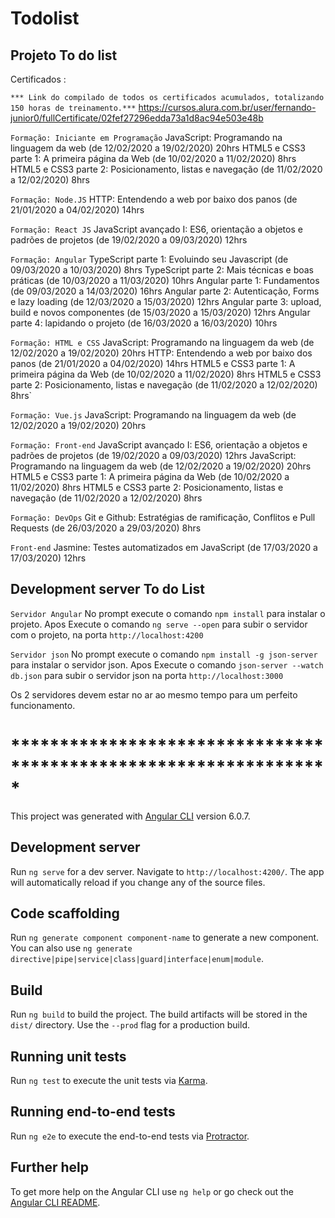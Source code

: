 # Todolist

## Projeto To do list

Certificados : 

`*** Link do compilado de todos os certificados acumulados, totalizando 150 horas de treinamento.***`
https://cursos.alura.com.br/user/fernando-junior0/fullCertificate/02fef27296edda73a1d8ac94e503e48b


 `Formação: Iniciante em Programação`
JavaScript: Programando na linguagem da web (de 12/02/2020 a 19/02/2020) 20hrs
HTML5 e CSS3 parte 1: A primeira página da Web (de 10/02/2020 a 11/02/2020) 8hrs
HTML5 e CSS3 parte 2: Posicionamento, listas e navegação (de 11/02/2020 a 12/02/2020) 8hrs

 `Formação: Node.JS`
HTTP: Entendendo a web por baixo dos panos (de 21/01/2020 a 04/02/2020) 14hrs

 `Formação: React JS`
JavaScript avançado I: ES6, orientação a objetos e padrões de projetos (de 19/02/2020 a 09/03/2020) 12hrs

`Formação: Angular`
TypeScript parte 1: Evoluindo seu Javascript (de 09/03/2020 a 10/03/2020) 8hrs
TypeScript parte 2: Mais técnicas e boas práticas (de 10/03/2020 a 11/03/2020) 10hrs
Angular parte 1: Fundamentos (de 09/03/2020 a 14/03/2020) 16hrs
Angular parte 2: Autenticação, Forms e lazy loading (de 12/03/2020 a 15/03/2020) 12hrs
Angular parte 3: upload, build e novos componentes (de 15/03/2020 a 15/03/2020) 12hrs
Angular parte 4: lapidando o projeto (de 16/03/2020 a 16/03/2020) 10hrs

`Formação: HTML e CSS`
JavaScript: Programando na linguagem da web (de 12/02/2020 a 19/02/2020) 20hrs
HTTP: Entendendo a web por baixo dos panos (de 21/01/2020 a 04/02/2020) 14hrs
HTML5 e CSS3 parte 1: A primeira página da Web (de 10/02/2020 a 11/02/2020) 8hrs
HTML5 e CSS3 parte 2: Posicionamento, listas e navegação (de 11/02/2020 a 12/02/2020) 8hrs`

`Formação: Vue.js`
JavaScript: Programando na linguagem da web (de 12/02/2020 a 19/02/2020) 20hrs

`Formação: Front-end`
JavaScript avançado I: ES6, orientação a objetos e padrões de projetos (de 19/02/2020 a 09/03/2020) 12hrs
JavaScript: Programando na linguagem da web (de 12/02/2020 a 19/02/2020) 20hrs
HTML5 e CSS3 parte 1: A primeira página da Web (de 10/02/2020 a 11/02/2020) 8hrs
HTML5 e CSS3 parte 2: Posicionamento, listas e navegação (de 11/02/2020 a 12/02/2020) 8hrs

`Formação: DevOps`
Git e Github: Estratégias de ramificação, Conflitos e Pull Requests (de 26/03/2020 a 29/03/2020) 8hrs

`Front-end`
Jasmine: Testes automatizados em JavaScript (de 17/03/2020 a 17/03/2020) 12hrs


## Development server To do List

`Servidor Angular` 
No prompt execute o comando `npm install` para instalar o projeto. 
Apos Execute o comando  `ng serve --open` para subir o servidor com o projeto, na porta  `http://localhost:4200`  

`Servidor json`
No prompt execute o comando `npm install -g json-server` para instalar o servidor json.
Apos Execute o comando  `json-server --watch db.json` para subir o servidor json na porta `http://localhost:3000` 

Os 2 servidores devem estar no ar ao mesmo tempo para um perfeito funcionamento. 

# *****************************************************************



This project was generated with [Angular CLI](https://github.com/angular/angular-cli) version 6.0.7.

## Development server

Run `ng serve` for a dev server. Navigate to `http://localhost:4200/`. The app will automatically reload if you change any of the source files.

## Code scaffolding

Run `ng generate component component-name` to generate a new component. You can also use `ng generate directive|pipe|service|class|guard|interface|enum|module`.

## Build

Run `ng build` to build the project. The build artifacts will be stored in the `dist/` directory. Use the `--prod` flag for a production build.

## Running unit tests

Run `ng test` to execute the unit tests via [Karma](https://karma-runner.github.io).

## Running end-to-end tests

Run `ng e2e` to execute the end-to-end tests via [Protractor](http://www.protractortest.org/).

## Further help

To get more help on the Angular CLI use `ng help` or go check out the [Angular CLI README](https://github.com/angular/angular-cli/blob/master/README.md).



